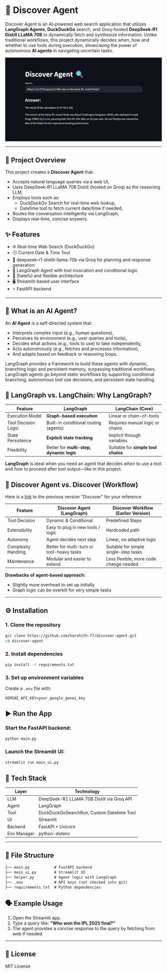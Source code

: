 # 🔎 Discover Agent

Discover Agent is an AI-powered web search application that utilizes **LangGraph Agents**, **DuckDuckGo** search, and Groq-hosted **DeepSeek-R1 Distill LLaMA 70B** to dynamically fetch and synthesize information. Unlike traditional workflows, this project dynamically decides when, how and whether to use tools during execution, showcasing the power of autonomous **AI agents** in navigating uncertain tasks.

![img.png](img.png)

---

## 🚀 Project Overview

This project creates a **Discover Agent** that:

* Accepts natural language queries via a web UI,
* Uses DeepSeek-R1 LLaMA 70B Distill (hosted on Groq) as the reasoning LLM,
* Employs tools such as:
  * DuckDuckGo Search for real-time web lookup, 
  * Datetime tool to fetch current date/time if needed,
* Routes the conversation intelligently via LangGraph,
* Displays real-time, concise answers.

## ✨ Features

* 🌐 Real-time Web Search (DuckDuckGo)
* 🕓 Current Date & Time Tool
* 🧭 deepseek-r1-distill-llama-70b via Groq for planning and response generation
* 🧱 LangGraph Agent with tool invocation and conditional logic
* 🔄 Stateful and flexible architecture
* 🖥️ Streamlit-based user interface
* ⚡ FastAPI backend

---

## 🧠 What is an AI Agent?

An **AI Agent** is a self-directed system that:

* Interprets complex input (e.g., human questions),
* Perceives its environment (e.g., user queries and tools),
* Decides what actions (e.g., tools to use) to take independently,
* Acts autonomously (e.g., fetches and processes information),
* And adapts based on feedback or reasoning loops.

LangGraph provides a framework to build these agents with dynamic, branching logic and persistent memory, surpassing traditional workflows. LangGraph agents go beyond static workflows by supporting conditional branching, autonomous tool use decisions, and persistent state handling.

## 🔄 LangGraph vs. LangChain: Why LangGraph?

| Feature             | LangGraph                                | LangChain (Core)                    |
| ------------------- | ---------------------------------------- | ----------------------------------- |
| Execution Model     | **Graph-based execution**                | Linear or chain-of-tools            |
| Tool Decision Logic | Built-in conditional routing (agents)    | Requires manual logic or chains     |
| State Persistence   | **Explicit state tracking**              | Implicit through variables          |
| Flexibility         | Better for **multi-step, dynamic logic** | Suitable for **simple tool chains** |

**LangGraph** is ideal when you need an agent that decides *when* to use a tool and *how* to proceed after tool output—like in this project.

## 🧠 Discover Agent vs. Discover (Workflow)

Here is a [link](https://github.com/harshith-77/discover) to the previous version "Discover" for your reference

| Feature             | Discover Agent (LangGraph)                | Discover Workflow (Earlier Version)    |
| ------------------- | ----------------------------------------- | -------------------------------------- |
| Tool Decision       | Dynamic & Conditional                     | Predefined Steps                       |
| Extensibility       | Easy to plug in new tools / logic         | Hardcoded path                         |
| Autonomy            | Agent decides next step                   | Linear, no adaptive logic              |
| Complexity Handling | Better for multi-turn or tool-heavy tasks | Suitable for simple single-step tasks  |
| Maintenance         | Modular and easier to extend              | Less flexible, more code change needed |

**Drawbacks of agent-based approach:**

* Slightly more overhead to set up initially
* Graph logic can be overkill for very simple tasks

---

## ⚙️ Installation

### 1. Clone the repository

```bash
git clone https://github.com/harshith-77/discover-agent.git
cd discover-agent
```

### 2. Install dependencies

```bash
pip install -r requirements.txt
```

### 3. Set up environment variables

Create a `.env` file with:

```
GEMINI_API_KEY=your_google_genai_key
```

## ▶️ Run the App

### Start the FastAPI backend:

```bash
python main.py
```

### Launch the Streamlit UI:

```bash
streamlit run main_ui.py
```

## 🧰 Tech Stack

| Layer       | Technology                                 |
| ----------- |--------------------------------------------|
| LLM         | DeepSeek-R1 LLaMA 70B Distill via Groq API |
| Agent       | LangGraph                                  |
| Tool        | DuckDuckGoSearchRun, Custom Datetime Tool  |
| UI          | Streamlit                                  |
| Backend     | FastAPI + Uvicorn                          |
| Env Manager | python-dotenv                              |

---

## 📁 File Structure

```
├── main.py           # FastAPI backend
├── main_ui.py        # Streamlit UI
├── helper.py         # Agent logic with LangGraph
├── .env              # API keys (not checked into git)
├── requirements.txt  # Python dependencies
```

## 🗣 Example Usage

1. Open the Streamlit app.
2. Type a query like:
   **"Who won the IPL 2025 final?"**
3. The agent provides a concise response to the query by fetching from web if needed.

---

## 📜 License

MIT License
